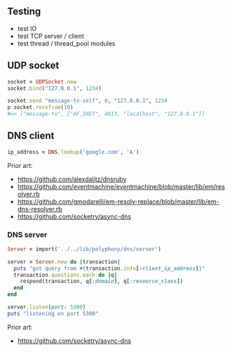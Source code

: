 ## Testing

- test IO
- test TCP server / client
- test thread / thread_pool modules

## UDP socket

```ruby
socket = UDPSocket.new
socket.bind("127.0.0.1", 1234)

socket.send "message-to-self", 0, "127.0.0.1", 1234
p socket.recvfrom(10)
#=> ["message-to", ["AF_INET", 4913, "localhost", "127.0.0.1"]]
```

## DNS client

```ruby
ip_address = DNS.lookup('google.com', 'A')
```

Prior art:

- https://github.com/alexdalitz/dnsruby
- https://github.com/eventmachine/eventmachine/blob/master/lib/em/resolver.rb
- https://github.com/gmodarelli/em-resolv-replace/blob/master/lib/em-dns-resolver.rb
- https://github.com/socketry/async-dns

### DNS server

```ruby
Server = import('../../lib/polyphony/dns/server')

server = Server.new do |transaction|
  puts "got query from #{transaction.info[:client_ip_address]}"
  transaction.questions.each do |q|
    respond(transaction, q[:domain], q[:resource_class])
  end
end

server.listen(port: 5300)
puts "listening on port 5300"
```

Prior art:

- https://github.com/socketry/async-dns
